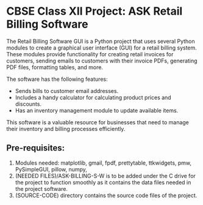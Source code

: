 # CBSE Class XII Project: ASK Retail Billing Software

The Retail Billing Software GUI is a Python project that uses several Python modules to create a graphical user interface (GUI) for a retail billing system. These modules provide functionality for creating retail invoices for customers, sending emails to customers with their invoice PDFs, generating PDF files, formatting tables, and more.

The software has the following features:

- Sends bills to customer email addresses.
- Includes a handy calculator for calculating product prices and discounts.
- Has an inventory management module to update available items.

This software is a valuable resource for businesses that need to manage their inventory and billing processes efficiently.

## Pre-requisites:
<ol>
  <li>Modules needed: matplotlib, gmail, fpdf, prettytable, ttkwidgets, pmw, PySimpleGUI, pillow, numpy,</li>
  <li>(NEEDED FILES)/ASK-BILLING-S-W is to be added under the C drive for the project to function smoothly as it contains the data files needed in the project software.</li>
  <li>(SOURCE-CODE) directory contains the source code files of the project.</li>
</ol>
